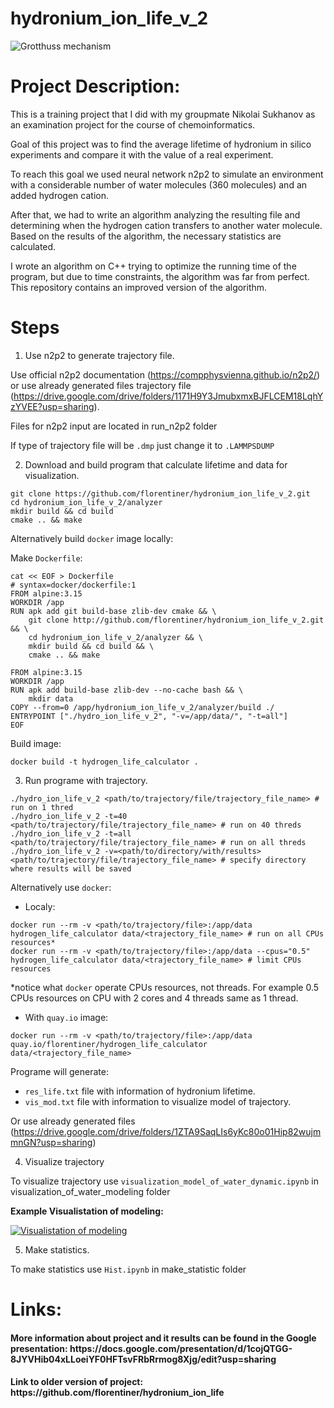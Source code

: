 # hydronium_ion_life_v_2

![Grotthuss mechanism](https://upload.wikimedia.org/wikipedia/commons/d/d3/Proton_Zundel.gif)

# Project Description:

This is a training project that I did with my groupmate Nikolai Sukhanov as an examination project for the course of chemoinformatics.

Goal of this project was to find the average lifetime of hydronium in silico experiments and compare it with the value of a real experiment. 

To reach this goal we used neural network n2p2 to simulate an environment with a considerable number of water molecules (360 molecules) and an added hydrogen cation.

After that, we had to write an algorithm analyzing the resulting file and determining when the hydrogen cation transfers to another water molecule. Based on the results of the algorithm, the necessary statistics are calculated. 

I wrote an algorithm on C++ trying to optimize the running time of the program, but due to time constraints, the algorithm was far from perfect. This repository contains an improved version of the algorithm.

# Steps

1. Use n2p2 to generate trajectory file. 

Use official n2p2 documentation (https://compphysvienna.github.io/n2p2/) or use already generated files trajectory file (https://drive.google.com/drive/folders/1171H9Y3JmubxmxBJFLCEM18LqhYzYVEE?usp=sharing).

Files for n2p2 input are located in run_n2p2 folder

If type of trajectory file will be ```.dmp``` just change it to ```.LAMMPSDUMP```

2. Download and build program that calculate lifetime and data for visualization.

```
git clone https://github.com/florentiner/hydronium_ion_life_v_2.git
cd hydronium_ion_life_v_2/analyzer
mkdir build && cd build
cmake .. && make
```

Alternatively build ```docker``` image locally:

Make ```Dockerfile```:

```
cat << EOF > Dockerfile  
# syntax=docker/dockerfile:1
FROM alpine:3.15
WORKDIR /app
RUN apk add git build-base zlib-dev cmake && \
    git clone http://github.com/florentiner/hydronium_ion_life_v_2.git && \
    cd hydronium_ion_life_v_2/analyzer && \
    mkdir build && cd build && \
    cmake .. && make

FROM alpine:3.15
WORKDIR /app 
RUN apk add build-base zlib-dev --no-cache bash && \
    mkdir data
COPY --from=0 /app/hydronium_ion_life_v_2/analyzer/build ./
ENTRYPOINT ["./hydro_ion_life_v_2", "-v=/app/data/", "-t=all"]
EOF
```

Build image:

```
docker build -t hydrogen_life_calculator .
```


3. Run programe with trajectory.

```
./hydro_ion_life_v_2 <path/to/trajectory/file/trajectory_file_name> # run on 1 thred
./hydro_ion_life_v_2 -t=40 <path/to/trajectory/file/trajectory_file_name> # run on 40 threds
./hydro_ion_life_v_2 -t=all <path/to/trajectory/file/trajectory_file_name> # run on all threds
./hydro_ion_life_v_2 -v=<path/to/directory/with/results> <path/to/trajectory/file/trajectory_file_name> # specify directory where results will be saved
```

Alternatively use ```docker```:

 * Localy:

```
docker run --rm -v <path/to/trajectory/file>:/app/data hydrogen_life_calculator data/<trajectory_file_name> # run on all CPUs resources*
docker run --rm -v <path/to/trajectory/file>:/app/data --cpus="0.5" hydrogen_life_calculator data/<trajectory_file_name> # limit CPUs resources
```
*notice what ```docker``` operate CPUs resources, not threads. For example 0.5 CPUs resources on CPU with 2 cores and 4 threads same as 1 thread.

 * With ```quay.io``` image:

```
docker run --rm -v <path/to/trajectory/file>:/app/data quay.io/florentiner/hydrogen_life_calculator data/<trajectory_file_name>
```

Programe will generate:

* ```res_life.txt``` file with information of hydronium lifetime.
* ```vis_mod.txt``` file with information to visualize model of trajectory.

Or use already generated files (https://drive.google.com/drive/folders/1ZTA9SaqLIs6yKc80o01Hip82wujmmnGN?usp=sharing)

4. Visualize trajectory

To visualize trajectory use ```visualization_model_of_water_dynamic.ipynb``` in visualization_of_water_modeling folder

**Example Visualistation of modeling:**

[![Visualistation of modeling](https://img.youtube.com/vi/L8atFMG-Ka0/0.jpg)](https://youtu.be/L8atFMG-Ka0)

5. Make statistics.

To make statistics use ```Hist.ipynb``` in make_statistic folder

# Links:

<h4> More information about project and it results can be found in the Google presentation: https://docs.google.com/presentation/d/1cojQTGG-8JYVHib04xLLoeiYF0HFTsvFRbRrmog8Xjg/edit?usp=sharing </h4>

<h4> Link to older version of project: https://github.com/florentiner/hydronium_ion_life </h4>
